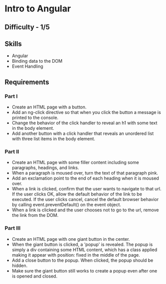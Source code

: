 # Intro to Angular

## Difficulty - 1/5

## Skills
- Angular
- Binding data to the DOM
- Event Handling

## Requirements

### Part I
- Create an HTML page with a button.
- Add an ng-click directive so that when you click the button a message is printed to the console.
- Change the behavior of the click handler to reveal an h1 with some text in the body element.
- Add another button with a click handler that reveals an unordered list with three list items in the body element.

### Part II
- Create an HTML page with some filler content including some paragraphs, headings, and links.
- When a paragraph is moused over, turn the text of that paragraph pink.
- Add an exclamation point to the end of each heading when it is moused over.
- When a link is clicked, confirm that the user wants to navigate to that url. If the user clicks OK, allow the default behavior of the link to be executed. If the user clicks cancel, cancel the default browser behavior by calling event.preventDefault() on the event object.
- When a link is clicked and the user chooses not to go to the url, remove the link from the DOM.

### Part III
- Create an HTML page with one giant button in the center.
- When the giant button is clicked, a 'popup' is revealed. The popup is simply a div containing some HTML content, which has a class applied making it appear with position: fixed in the middle of the page.
- Add a close button to the popup. When clicked, the popup should be hidden.
- Make sure the giant button still works to create a popup even after one is opened and closed.